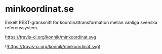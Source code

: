 # minkoordinat.se

Enkelt REST-gränssnitt för koordinattransformation mellan vanliga svenska referenssystem.

https://travis-ci.org/konnik/minkoordinat.svg

!(https://travis-ci.org/konnik/minkoordinat.svg)